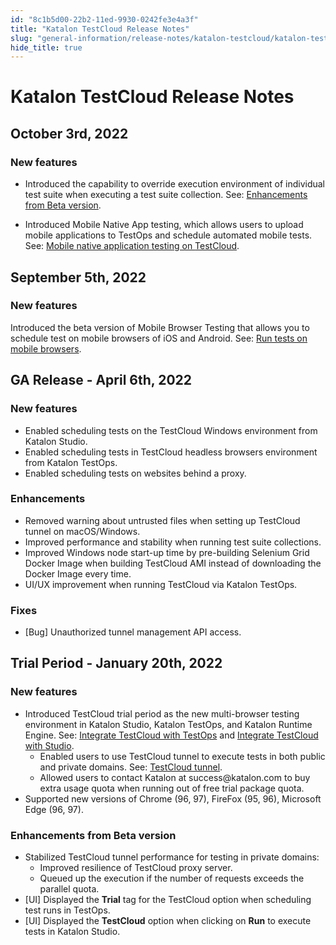 ```yaml
---
id: "8c1b5d00-22b2-11ed-9930-0242fe3e4a3f"
title: "Katalon TestCloud Release Notes"
slug: "general-information/release-notes/katalon-testcloud/katalon-testcloud-release-notes"
hide_title: true
---
```


# <a id="id_release-notes" class="anchor_top_offset"/><a id="ariaid-title1" class="anchor_top_offset"/><span xmlns="http://www.w3.org/1999/xhtml" className="ph">Katalon TestCloud</span>  Release Notes


## <a id="concept-5047" class="anchor_top_offset"/>October 3rd, 2022


### New features

<ul xmlns="http://www.w3.org/1999/xhtml" className="ul"><li className="li"><p className="p">Introduced the capability to override execution environment of individual test suite when executing a test suite collection. See: <a className="xref" href="#">Enhancements from Beta version</a>.</p></li><li className="li"><p className="p">Introduced Mobile Native App testing, which allows users to upload mobile applications to <span className="ph">TestOps</span> and schedule automated mobile tests. See: <a className="xref" href="/docs/execute/cloud-based-test-execution/test-execution-with-testcloud/mobile-native-application-testing-on-testcloud">Mobile native application testing on <span className="ph">TestCloud</span></a>.</p></li></ul> 

## <a id="concept-1561" class="anchor_top_offset"/>September 5th, 2022


### New features

<p xmlns="http://www.w3.org/1999/xhtml" className="p">Introduced the beta version of Mobile Browser Testing that allows you to schedule test on mobile browsers of iOS and Android. See: <a className="xref" href="/docs/execute/cloud-based-test-execution/test-execution-with-testcloud/run-tests-on-mobile-browsers">Run tests on mobile browsers</a>.</p> 
    

## <a id="id_1" class="anchor_top_offset"/>GA Release - April 6th, 2022

    
              
      

### <a id="id_2" class="anchor_top_offset"/>New features

      
        
<ul xmlns="http://www.w3.org/1999/xhtml" className="ul">   <li className="li">Enabled scheduling tests on the TestCloud Windows environment     from Katalon Studio.</li>   <li className="li">Enabled scheduling tests in TestCloud headless browsers     environment from Katalon TestOps.</li>   <li className="li">Enabled scheduling tests on websites behind a proxy.</li> </ul> 
      
    
      

### <a id="id_3" class="anchor_top_offset"/>Enhancements

      
        
<ul xmlns="http://www.w3.org/1999/xhtml" className="ul">   <li className="li">Removed warning about untrusted files when setting up TestCloud     tunnel on macOS/Windows.</li>   <li className="li">Improved performance and stability when running test suite     collections.</li>   <li className="li">Improved Windows node start-up time by pre-building Selenium     Grid Docker Image when building TestCloud AMI instead of     downloading the Docker Image every time.</li>   <li className="li">UI/UX improvement when running TestCloud via Katalon     TestOps.</li> </ul> 
      
    
      

### <a id="id_4" class="anchor_top_offset"/>Fixes

      
        
<ul xmlns="http://www.w3.org/1999/xhtml" className="ul">   <li className="li">[Bug] Unauthorized tunnel management API access.</li> </ul> 
      
    
    

## <a id="id_5" class="anchor_top_offset"/>Trial Period - January 20th, 2022

    
          
      

### <a id="id_6" class="anchor_top_offset"/>New features

      
        
<ul xmlns="http://www.w3.org/1999/xhtml" className="ul">   <li className="li">Introduced TestCloud trial period as the new multi-browser     testing environment in Katalon Studio, Katalon TestOps, and Katalon     Runtime Engine. See: <a className="xref" href="/docs/execute/cloud-based-test-execution/test-execution-with-testcloud/integrate-testcloud-with-testops">Integrate       TestCloud with TestOps</a> and <a className="xref" href="/docs/execute/cloud-based-test-execution/test-execution-with-testcloud/integrate-testcloud-with-studio">Integrate       TestCloud with Studio</a>.      <ul className="ul">       <li className="li">Enabled users to use TestCloud tunnel to execute tests in both         public and private domains. See: <a className="xref" href="/docs/execute/cloud-based-test-execution/test-execution-with-testcloud/testcloud-tunnel">TestCloud           tunnel</a>.</li>       <li className="li">Allowed users to contact Katalon at success@katalon.com to buy         extra usage quota when running out of free trial package         quota.</li>     </ul>   </li>   <li className="li">Supported new versions of Chrome (96, 97), FireFox (95, 96),     Microsoft Edge (96, 97).</li> </ul> 
      
    
      

### <a id="id_7" class="anchor_top_offset"/>Enhancements from Beta version

      
        
<ul xmlns="http://www.w3.org/1999/xhtml" className="ul">   <li className="li">Stabilized TestCloud tunnel performance for testing in private     domains:      <ul className="ul">       <li className="li">Improved resilience of TestCloud proxy server.</li>       <li className="li">Queued up the execution if the number of requests exceeds the         parallel quota.</li>     </ul>   </li>   <li className="li">[UI] Displayed the <strong className="ph b">Trial</strong> tag for the TestCloud     option when scheduling test runs in TestOps.</li>   <li className="li">[UI] Displayed the <strong className="ph b">TestCloud</strong> option when     clicking on <strong className="ph b">Run</strong> to execute tests in Katalon     Studio.</li> </ul> 
      
    
